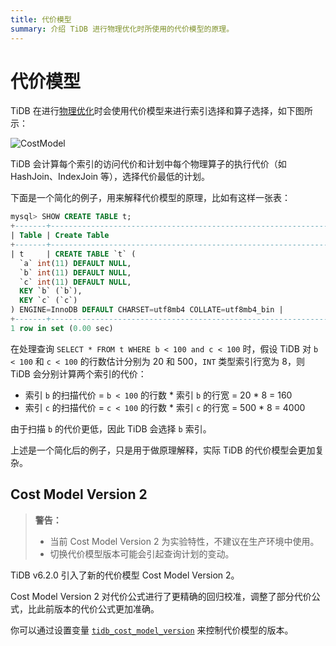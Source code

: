 ```yaml
---
title: 代价模型
summary: 介绍 TiDB 进行物理优化时所使用的代价模型的原理。
---
```


# 代价模型

TiDB 在进行[物理优化](/sql-physical-optimization.md)时会使用代价模型来进行索引选择和算子选择，如下图所示：

![CostModel](https://docs-download.pingcap.com/media/images/docs-cn/cost-model.png)

TiDB 会计算每个索引的访问代价和计划中每个物理算子的执行代价（如 HashJoin、IndexJoin 等），选择代价最低的计划。

下面是一个简化的例子，用来解释代价模型的原理，比如有这样一张表：

```sql
mysql> SHOW CREATE TABLE t;
+-------+-----------------------------------------------------------------------------------------------------------------------------------------------------------------------------------------------------+
| Table | Create Table                                                                                                                                                                                        |
+-------+-----------------------------------------------------------------------------------------------------------------------------------------------------------------------------------------------------+
| t     | CREATE TABLE `t` (
  `a` int(11) DEFAULT NULL,
  `b` int(11) DEFAULT NULL,
  `c` int(11) DEFAULT NULL,
  KEY `b` (`b`),
  KEY `c` (`c`)
) ENGINE=InnoDB DEFAULT CHARSET=utf8mb4 COLLATE=utf8mb4_bin |
+-------+-----------------------------------------------------------------------------------------------------------------------------------------------------------------------------------------------------+
1 row in set (0.00 sec)
```

在处理查询 `SELECT * FROM t WHERE b < 100 and c < 100` 时，假设 TiDB 对 `b < 100` 和 `c < 100` 的行数估计分别为 20 和 500，`INT` 类型索引行宽为 8，则 TiDB 会分别计算两个索引的代价：

+ 索引 `b` 的扫描代价 = `b < 100` 的行数 \* 索引 `b` 的行宽 = 20 * 8 = 160
+ 索引 `c` 的扫描代价 = `c < 100` 的行数 \* 索引 `c` 的行宽 = 500 * 8 = 4000

由于扫描 `b` 的代价更低，因此 TiDB 会选择 `b` 索引。

上述是一个简化后的例子，只是用于做原理解释，实际 TiDB 的代价模型会更加复杂。

## Cost Model Version 2

> **警告：**
>
> - 当前 Cost Model Version 2 为实验特性，不建议在生产环境中使用。
> - 切换代价模型版本可能会引起查询计划的变动。

TiDB v6.2.0 引入了新的代价模型 Cost Model Version 2。

Cost Model Version 2 对代价公式进行了更精确的回归校准，调整了部分代价公式，比此前版本的代价公式更加准确。

你可以通过设置变量 [`tidb_cost_model_version`](/system-variables.md#tidb_cost_model_version-从-v620-版本开始引入) 来控制代价模型的版本。

